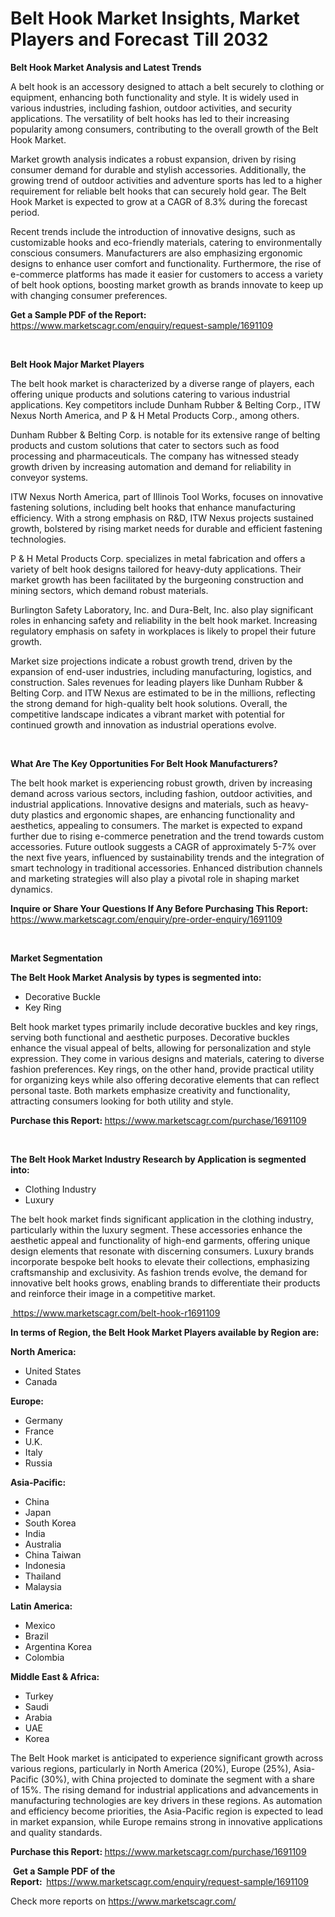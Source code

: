 <p><h1>Belt Hook Market Insights, Market Players and Forecast Till 2032</h1></p><p><strong>Belt Hook Market Analysis and Latest Trends</strong></p>
<p><p>A belt hook is an accessory designed to attach a belt securely to clothing or equipment, enhancing both functionality and style. It is widely used in various industries, including fashion, outdoor activities, and security applications. The versatility of belt hooks has led to their increasing popularity among consumers, contributing to the overall growth of the Belt Hook Market.</p><p>Market growth analysis indicates a robust expansion, driven by rising consumer demand for durable and stylish accessories. Additionally, the growing trend of outdoor activities and adventure sports has led to a higher requirement for reliable belt hooks that can securely hold gear. The Belt Hook Market is expected to grow at a CAGR of 8.3% during the forecast period. </p><p>Recent trends include the introduction of innovative designs, such as customizable hooks and eco-friendly materials, catering to environmentally conscious consumers. Manufacturers are also emphasizing ergonomic designs to enhance user comfort and functionality. Furthermore, the rise of e-commerce platforms has made it easier for customers to access a variety of belt hook options, boosting market growth as brands innovate to keep up with changing consumer preferences.</p></p>
<p><strong>Get a Sample PDF of the Report:&nbsp;</strong> <a href="https://www.marketscagr.com/enquiry/request-sample/1691109?utm_campaign=1886&utm_medium=2&utm_source=Github&utm_content=ia&utm_term=07012025&utm_id=belt-hook">https://www.marketscagr.com/enquiry/request-sample/1691109</a></p>
<p>&nbsp;</p>
<p><strong>Belt Hook Major Market Players</strong></p>
<p><p>The belt hook market is characterized by a diverse range of players, each offering unique products and solutions catering to various industrial applications. Key competitors include Dunham Rubber & Belting Corp., ITW Nexus North America, and P & H Metal Products Corp., among others.</p><p>Dunham Rubber & Belting Corp. is notable for its extensive range of belting products and custom solutions that cater to sectors such as food processing and pharmaceuticals. The company has witnessed steady growth driven by increasing automation and demand for reliability in conveyor systems. </p><p>ITW Nexus North America, part of Illinois Tool Works, focuses on innovative fastening solutions, including belt hooks that enhance manufacturing efficiency. With a strong emphasis on R&D, ITW Nexus projects sustained growth, bolstered by rising market needs for durable and efficient fastening technologies.</p><p>P & H Metal Products Corp. specializes in metal fabrication and offers a variety of belt hook designs tailored for heavy-duty applications. Their market growth has been facilitated by the burgeoning construction and mining sectors, which demand robust materials.</p><p>Burlington Safety Laboratory, Inc. and Dura-Belt, Inc. also play significant roles in enhancing safety and reliability in the belt hook market. Increasing regulatory emphasis on safety in workplaces is likely to propel their future growth.</p><p>Market size projections indicate a robust growth trend, driven by the expansion of end-user industries, including manufacturing, logistics, and construction. Sales revenues for leading players like Dunham Rubber & Belting Corp. and ITW Nexus are estimated to be in the millions, reflecting the strong demand for high-quality belt hook solutions. Overall, the competitive landscape indicates a vibrant market with potential for continued growth and innovation as industrial operations evolve.</p></p>
<p>&nbsp;</p>
<p><strong>What Are The Key Opportunities For Belt Hook Manufacturers?</strong></p>
<p><p>The belt hook market is experiencing robust growth, driven by increasing demand across various sectors, including fashion, outdoor activities, and industrial applications. Innovative designs and materials, such as heavy-duty plastics and ergonomic shapes, are enhancing functionality and aesthetics, appealing to consumers. The market is expected to expand further due to rising e-commerce penetration and the trend towards custom accessories. Future outlook suggests a CAGR of approximately 5-7% over the next five years, influenced by sustainability trends and the integration of smart technology in traditional accessories. Enhanced distribution channels and marketing strategies will also play a pivotal role in shaping market dynamics.</p></p>
<p><strong>Inquire or Share Your Questions If Any Before Purchasing This Report:</strong> <a href="https://www.marketscagr.com/enquiry/pre-order-enquiry/1691109?utm_campaign=1886&utm_medium=2&utm_source=Github&utm_content=ia&utm_term=07012025&utm_id=belt-hook">https://www.marketscagr.com/enquiry/pre-order-enquiry/1691109</a></p>
<p>&nbsp;</p>
<p><strong>Market Segmentation</strong></p>
<p><strong>The Belt Hook Market Analysis by types is segmented into:</strong></p>
<p><ul><li>Decorative Buckle</li><li>Key Ring</li></ul></p>
<p><p>Belt hook market types primarily include decorative buckles and key rings, serving both functional and aesthetic purposes. Decorative buckles enhance the visual appeal of belts, allowing for personalization and style expression. They come in various designs and materials, catering to diverse fashion preferences. Key rings, on the other hand, provide practical utility for organizing keys while also offering decorative elements that can reflect personal taste. Both markets emphasize creativity and functionality, attracting consumers looking for both utility and style.</p></p>
<p><strong>Purchase this Report:&nbsp;</strong><a href="https://www.marketscagr.com/purchase/1691109?utm_campaign=1886&utm_medium=2&utm_source=Github&utm_content=ia&utm_term=07012025&utm_id=belt-hook">https://www.marketscagr.com/purchase/1691109</a></p>
<p>&nbsp;</p>
<p><strong>The Belt Hook Market Industry Research by Application is segmented into:</strong></p>
<p><ul><li>Clothing Industry</li><li>Luxury</li></ul></p>
<p><p>The belt hook market finds significant application in the clothing industry, particularly within the luxury segment. These accessories enhance the aesthetic appeal and functionality of high-end garments, offering unique design elements that resonate with discerning consumers. Luxury brands incorporate bespoke belt hooks to elevate their collections, emphasizing craftsmanship and exclusivity. As fashion trends evolve, the demand for innovative belt hooks grows, enabling brands to differentiate their products and reinforce their image in a competitive market.</p></p>
<p><a href="https://www.marketscagr.com/belt-hook-r1691109?utm_campaign=1886&utm_medium=2&utm_source=Github&utm_content=ia&utm_term=07012025&utm_id=belt-hook">&nbsp;https://www.marketscagr.com/belt-hook-r1691109</a></p>
<p><strong>In terms of Region, the Belt Hook Market Players available by Region are:</strong></p>
<p>
    <p> <strong> North America: </strong>
        <ul>
            <li>United States</li>
            <li>Canada</li>
        </ul>
        </p> 
    <p> <strong> Europe: </strong>
        <ul>
            <li>Germany</li>
            <li>France</li>
            <li>U.K.</li>
            <li>Italy</li>
            <li>Russia</li>
        </ul>
        </p> 
    <p> <strong> Asia-Pacific: </strong>
        <ul>
            <li>China</li>
            <li>Japan</li>
            <li>South Korea</li>
            <li>India</li>
            <li>Australia</li>
            <li>China Taiwan</li>
            <li>Indonesia</li>
            <li>Thailand</li>
            <li>Malaysia</li>
        </ul>
        </p> 
    <p> <strong> Latin America: </strong>
        <ul>
            <li>Mexico</li>
            <li>Brazil</li>
            <li>Argentina Korea</li>
            <li>Colombia</li>
        </ul>
        </p> 
    <p> <strong> Middle East & Africa: </strong>
        <ul>
            <li>Turkey</li>
            <li>Saudi</li>
            <li>Arabia</li>
            <li>UAE</li>
            <li>Korea</li>
        </ul>
    </p>
    </p>
<p><p>The Belt Hook market is anticipated to experience significant growth across various regions, particularly in North America (20%), Europe (25%), Asia-Pacific (30%), with China projected to dominate the segment with a share of 15%. The rising demand for industrial applications and advancements in manufacturing technologies are key drivers in these regions. As automation and efficiency become priorities, the Asia-Pacific region is expected to lead in market expansion, while Europe remains strong in innovative applications and quality standards.</p></p>
<p><strong>Purchase this Report: </strong><a href="https://www.marketscagr.com/purchase/1691109?utm_campaign=1886&utm_medium=2&utm_source=Github&utm_content=ia&utm_term=07012025&utm_id=belt-hook">https://www.marketscagr.com/purchase/1691109</a></p>
<p>&nbsp;<strong>Get a Sample PDF of the Report:&nbsp;&nbsp;</strong><a href="https://www.marketscagr.com/enquiry/request-sample/1691109?utm_campaign=1886&utm_medium=2&utm_source=Github&utm_content=ia&utm_term=07012025&utm_id=belt-hook">https://www.marketscagr.com/enquiry/request-sample/1691109</a></p>
<p><strong></strong></p>
<p>Check more reports on <a href="https://www.marketscagr.com/?utm_campaign=1886&utm_medium=2&utm_source=Github&utm_content=ia&utm_term=07012025&utm_id=belt-hook">https://www.marketscagr.com/</a></p>